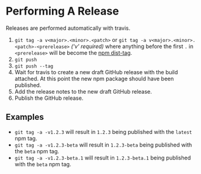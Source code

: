 # Performing A Release
Releases are performed automatically with travis.

1. `git tag -a v<major>.<minor>.<patch>` or `git tag -a v<major>.<minor>.<patch>-<prerelease>`   _('v' required)_ where anything before the first `.` in `<prerelease>` will be become the [npm dist-tag](https://docs.npmjs.com/cli/dist-tag).
2. `git push`
3. `git push --tag`
4. Wait for travis to create a new draft GitHub release with the build attached. At this point the new npm package should have been published.
5. Add the release notes to the new draft GitHub release.
6. Publish the GitHub release.

## Examples
- `git tag -a -v1.2.3` will result in `1.2.3` being published with the `latest` npm tag.
- `git tag -a -v1.2.3-beta` will result in `1.2.3-beta` being published with the `beta` npm tag.
- `git tag -a -v1.2.3-beta.1` will result in `1.2.3-beta.1` being published with the `beta` npm tag.
